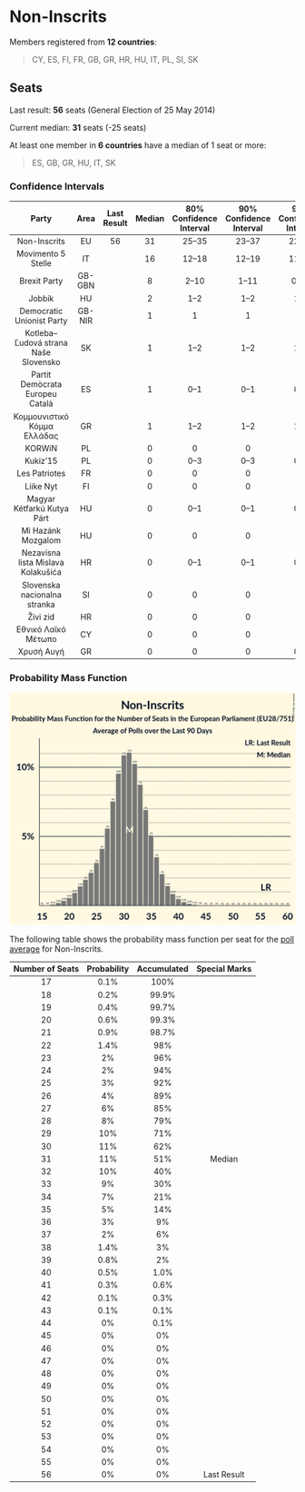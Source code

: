 # Non-Inscrits

Members registered from **12 countries**:

> CY, ES, FI, FR, GB, GR, HR, HU, IT, PL, SI, SK

## Seats

Last result: **56** seats (General Election of 25 May 2014)

Current median: **31** seats (-25 seats)

At least one member in **6 countries** have a median of 1 seat or more:

> ES, GB, GR, HU, IT, SK

### Confidence Intervals

| Party | Area | Last Result | Median | 80% Confidence Interval | 90% Confidence Interval | 95% Confidence Interval | 99% Confidence Interval |
|:-----:|:----:|:-----------:|:------:|:-----------------------:|:-----------------------:|:-----------------------:|:-----------------------:|
| Non-Inscrits | EU | 56 | 31 | 25–35 | 23–37 | 22–38 | 19–41 |
| Movimento 5 Stelle | IT | | 16 | 12–18 | 12–19 | 11–20 | 10–21 |
| Brexit Party | GB-GBN | | 8 | 2–10 | 1–11 | 0–13 | 0–15 |
| Jobbik | HU | | 2 | 1–2 | 1–2 | 1–2 | 1–3 |
| Democratic Unionist Party | GB-NIR | | 1 | 1 | 1 | 1 | 1 |
| Kotleba–Ľudová strana Naše Slovensko | SK | | 1 | 1–2 | 1–2 | 1–2 | 1–2 |
| Partit Demòcrata Europeu Català | ES | | 1 | 0–1 | 0–1 | 0–1 | 0–1 |
| Κομμουνιστικό Κόμμα Ελλάδας | GR | | 1 | 1–2 | 1–2 | 1–2 | 1–2 |
| KORWiN | PL | | 0 | 0 | 0 | 0 | 0–3 |
| Kukiz’15 | PL | | 0 | 0–3 | 0–3 | 0–4 | 0–4 |
| Les Patriotes | FR | | 0 | 0 | 0 | 0 | 0 |
| Liike Nyt | FI | | 0 | 0 | 0 | 0 | 0 |
| Magyar Kétfarkú Kutya Párt | HU | | 0 | 0–1 | 0–1 | 0–1 | 0–1 |
| Mi Hazánk Mozgalom | HU | | 0 | 0 | 0 | 0 | 0–1 |
| Nezavisna lista Mislava Kolakušića | HR | | 0 | 0–1 | 0–1 | 0–1 | 0–1 |
| Slovenska nacionalna stranka | SI | | 0 | 0 | 0 | 0 | 0 |
| Živi zid | HR | | 0 | 0 | 0 | 0 | 0 |
| Εθνικό Λαϊκό Μέτωπο | CY | | 0 | 0 | 0 | 0 | 0 |
| Χρυσή Αυγή | GR | | 0 | 0 | 0 | 0–1 | 0–1 |

### Probability Mass Function

![Graph with seats probability mass function not yet produced](average-2019-10-31-seats-pmf-non-inscrits.png "Seats Probability Mass Function")

The following table shows the probability mass function per seat for the [poll average](average-2019-10-31.html) for Non-Inscrits.

| Number of Seats | Probability | Accumulated | Special Marks |
|:---------------:|:-----------:|:-----------:|:-------------:|
| 17 | 0.1% | 100% |  |
| 18 | 0.2% | 99.9% |  |
| 19 | 0.4% | 99.7% |  |
| 20 | 0.6% | 99.3% |  |
| 21 | 0.9% | 98.7% |  |
| 22 | 1.4% | 98% |  |
| 23 | 2% | 96% |  |
| 24 | 2% | 94% |  |
| 25 | 3% | 92% |  |
| 26 | 4% | 89% |  |
| 27 | 6% | 85% |  |
| 28 | 8% | 79% |  |
| 29 | 10% | 71% |  |
| 30 | 11% | 62% |  |
| 31 | 11% | 51% | Median |
| 32 | 10% | 40% |  |
| 33 | 9% | 30% |  |
| 34 | 7% | 21% |  |
| 35 | 5% | 14% |  |
| 36 | 3% | 9% |  |
| 37 | 2% | 6% |  |
| 38 | 1.4% | 3% |  |
| 39 | 0.8% | 2% |  |
| 40 | 0.5% | 1.0% |  |
| 41 | 0.3% | 0.6% |  |
| 42 | 0.1% | 0.3% |  |
| 43 | 0.1% | 0.1% |  |
| 44 | 0% | 0.1% |  |
| 45 | 0% | 0% |  |
| 46 | 0% | 0% |  |
| 47 | 0% | 0% |  |
| 48 | 0% | 0% |  |
| 49 | 0% | 0% |  |
| 50 | 0% | 0% |  |
| 51 | 0% | 0% |  |
| 52 | 0% | 0% |  |
| 53 | 0% | 0% |  |
| 54 | 0% | 0% |  |
| 55 | 0% | 0% |  |
| 56 | 0% | 0% | Last Result |


